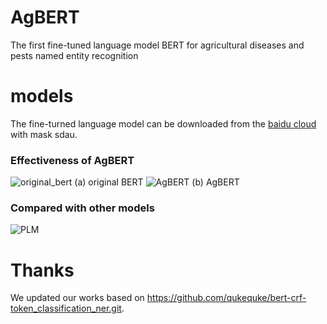 # AgBERT
The first fine-tuned language model BERT for agricultural diseases and pests named entity recognition
# models
The fine-turned language model can be downloaded from the [baidu cloud](https://pan.baidu.com/s/1odoJEUl6TgzFBu83LhHQFQ) with mask sdau.

### Effectiveness of AgBERT
![original_bert](https://github.com/guojson/AgBERT/assets/44044833/d220ad27-ce59-43a4-b1df-f18d58294e84)
(a) original BERT
![AgBERT](https://github.com/guojson/AgBERT/assets/44044833/1669743b-410a-4f74-a206-5f19d0f22ae0)
(b) AgBERT

### Compared with other models

![PLM](https://github.com/guojson/AgBERT/assets/44044833/9656ac68-afc8-42ff-8834-10baecdce1ce)

# Thanks
We updated our works based on https://github.com/qukequke/bert-crf-token_classification_ner.git.
